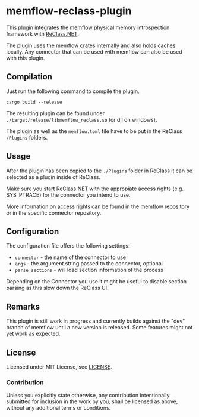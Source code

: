 # memflow-reclass-plugin

This plugin integrates the [memflow](https://github.com/memflow/memflow) physical memory introspection framework with [ReClass.NET](https://github.com/ReClassNET/ReClass.NET).

The plugin uses the memflow crates internally and also holds caches locally. Any connector that can be used with memflow can also be used with this plugin.

## Compilation

Just run the following command to compile the plugin.

```
cargo build --release
```

The resulting plugin can be found under `./target/release/libmemflow_reclass.so` (or dll on windows).

The plugin as well as the `memflow.toml` file have to be put in the ReClass `/Plugins` folders.

## Usage

After the plugin has been copied to the `./Plugins` folder in ReClass it can be selected as a plugin inside of ReClass.

Make sure you start [ReClass.NET](https://github.com/ReClassNET/ReClass.NET) with the appropiate access rights (e.g. SYS_PTRACE) for the connector you intend to use.

More information on access rights can be found in the [memflow repository](https://github.com/memflow/memflow) or in the specific connector repository.

## Configuration

The configuration file offers the following settings:
- `connector` - the name of the connector to use
- `args` - the argument string passed to the connector, optional
- `parse_sections` - will load section information of the process

Depending on the Connector you use it might be useful to disable section parsing as this slow down the ReClass UI.

## Remarks

This plugin is still work in progress and currently builds against the "dev" branch of memflow until a new version is released.
Some features might not yet work as expected.

## License

Licensed under MIT License, see [LICENSE](LICENSE).

### Contribution

Unless you explicitly state otherwise, any contribution intentionally submitted for inclusion in the work by you, shall be licensed as above, without any additional terms or conditions.
